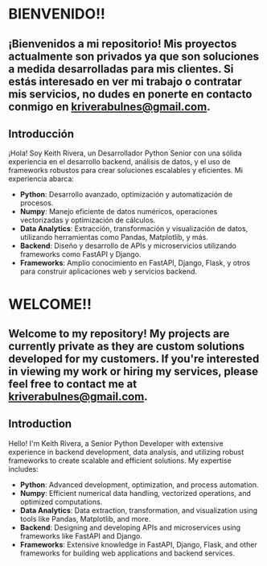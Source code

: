 # BIENVENIDO!!

## ¡Bienvenidos a mi repositorio! Mis proyectos actualmente son privados ya que son soluciones a medida desarrolladas para mis clientes. Si estás interesado en ver mi trabajo o contratar mis servicios, no dudes en ponerte en contacto conmigo en kriverabulnes@gmail.com.

## Introducción

¡Hola! Soy Keith Rivera, un Desarrollador Python Senior con una sólida experiencia en el desarrollo backend, análisis de datos, y el uso de frameworks robustos para crear soluciones escalables y eficientes. Mi experiencia abarca:

- **Python**: Desarrollo avanzado, optimización y automatización de procesos.
- **Numpy**: Manejo eficiente de datos numéricos, operaciones vectorizadas y optimización de cálculos.
- **Data Analytics**: Extracción, transformación y visualización de datos, utilizando herramientas como Pandas, Matplotlib, y más.
- **Backend**: Diseño y desarrollo de APIs y microservicios utilizando frameworks como FastAPI y Django.
- **Frameworks**: Amplio conocimiento en FastAPI, Django, Flask, y otros para construir aplicaciones web y servicios backend.


# WELCOME!!

## Welcome to my repository! My projects are currently private as they are custom solutions developed for my customers. If you're interested in viewing my work or hiring my services, please feel free to contact me at kriverabulnes@gmail.com.

## Introduction

Hello! I'm Keith Rivera, a Senior Python Developer with extensive experience in backend development, data analysis, and utilizing robust frameworks to create scalable and efficient solutions. My expertise includes:

- **Python**: Advanced development, optimization, and process automation.
- **Numpy**: Efficient numerical data handling, vectorized operations, and optimized computations.
- **Data Analytics**: Data extraction, transformation, and visualization using tools like Pandas, Matplotlib, and more.
- **Backend**: Designing and developing APIs and microservices using frameworks like FastAPI and Django.
- **Frameworks**: Extensive knowledge in FastAPI, Django, Flask, and other frameworks for building web applications and backend services.
